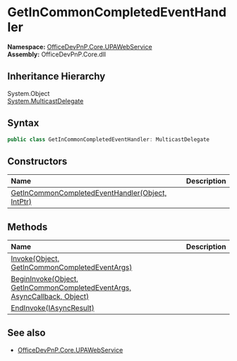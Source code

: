 # GetInCommonCompletedEventHandler
  

**Namespace:** [OfficeDevPnP.Core.UPAWebService](OfficeDevPnP.Core.UPAWebService.md)  
**Assembly:** OfficeDevPnP.Core.dll  
## Inheritance Hierarchy
System.Object  
    [System.MulticastDelegate](System.MulticastDelegate.md)
## Syntax
```C#
public class GetInCommonCompletedEventHandler: MulticastDelegate
```
## Constructors
|**Name**|**Description**|
|:-----|:-----|
| [GetInCommonCompletedEventHandler(Object, IntPtr)](OfficeDevPnP.Core.UPAWebService.GetInCommonCompletedEventHandler.ctor1.md) | 
## Methods
|**Name**|**Description**|
|:-----|:-----|
| [Invoke(Object, GetInCommonCompletedEventArgs)](OfficeDevPnP.Core.UPAWebService.GetInCommonCompletedEventHandler.b42c12bb.md) | 
| [BeginInvoke(Object, GetInCommonCompletedEventArgs, AsyncCallback, Object)](OfficeDevPnP.Core.UPAWebService.GetInCommonCompletedEventHandler.4a5ea0b5.md) | 
| [EndInvoke(IAsyncResult)](OfficeDevPnP.Core.UPAWebService.GetInCommonCompletedEventHandler.c9867657.md) | 
## See also
- [OfficeDevPnP.Core.UPAWebService](OfficeDevPnP.Core.UPAWebService.md)

